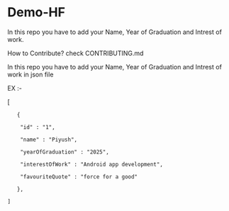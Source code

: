 # Demo-HF

In this repo you have to add your Name, Year of Graduation and Intrest of work.

How to Contribute? check CONTRIBUTING.md


In this repo you have to add your Name, Year of Graduation and Intrest of work in json file

EX :-

   [
   
       {
       
        "id" : "1",
        
        "name" : "Piyush",
        
        "yearOfGraduation" : "2025",
        
        "interestOfWork" : "Android app development",
        
        "favouriteQuote" : "force for a good"
        
       },
       
    ]
 
